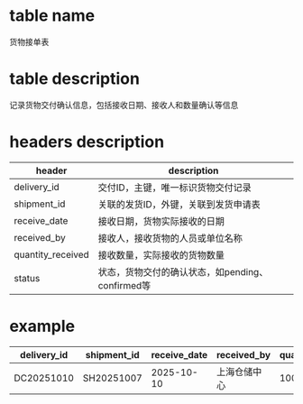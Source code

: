 # table name
货物接单表

# table description
记录货物交付确认信息，包括接收日期、接收人和数量确认等信息

# headers description
| header | description |
| --- | --- |
| delivery_id | 交付ID，主键，唯一标识货物交付记录 |
| shipment_id | 关联的发货ID，外键，关联到发货申请表 |
| receive_date | 接收日期，货物实际接收的日期 |
| received_by | 接收人，接收货物的人员或单位名称 |
| quantity_received | 接收数量，实际接收的货物数量 |
| status | 状态，货物交付的确认状态，如pending、confirmed等 |

# example
| delivery_id | shipment_id | receive_date | received_by | quantity_received | status |
| ----------- | ----------- | ------------ | ----------- | ----------------- | ------ |
| DC20251010 | SH20251007 | 2025-10-10 | 上海仓储中心 | 100 | confirmed |